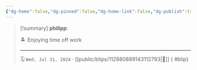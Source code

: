 ```yaml
---
{"dg-home":false,"dg-pinned":false,"dg-home-link":false,"dg-publish":true,"tags":["dgblip"],"disabled rules":["yaml-title","yaml-title-alias","file-name-heading"],"title":"philipp on mastodon @ 2024-07-31","created-date":"2024-07-31T11:34:36","id":112880889143112800,"updated-date":"2025-05-02T08:50:44","dg-path":"blips/112880889143112793.md","permalink":"/blips/112880889143112793/","dgPassFrontmatter":true}
---
```


> [!summary] **philipp**:
>
> 🏝️ Enjoying time off work
> - - -
>
> 🗓️ `Wed, Jul 31, 2024` · [[public/blips/112880889143112793\|🔗]]
{ #blip}

